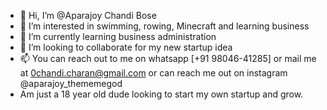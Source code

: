 - 👋 Hi, I’m @Aparajoy Chandi Bose
- 👀 I’m interested in swimming, rowing, Minecraft and learning business
- 🌱 I’m currently learning business administration 
- 💞️ I’m looking to collaborate for my new startup idea
- 📫 You can reach out to me on whatsapp [+91 98046-41285] or mail me  at 0chandi.charan@gmail.com or can reach me out on instagram @aparajoy_thememegod
- Am just a 18 year old dude looking  to start my own startup and grow.

<!---
Aparajoy/Aparajoy is a ✨ special ✨ repository because its `README.md` (this file) appears on your GitHub profile.
You can click the Preview link to take a look at your changes.
--->
